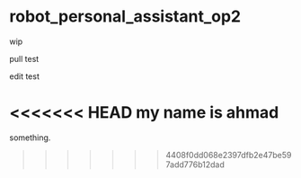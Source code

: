 # robot_personal_assistant_op2
wip

pull test


edit test

<<<<<<< HEAD
my name is ahmad
=======

something.
>>>>>>> 4408f0dd068e2397dfb2e47be597add776b12dad
